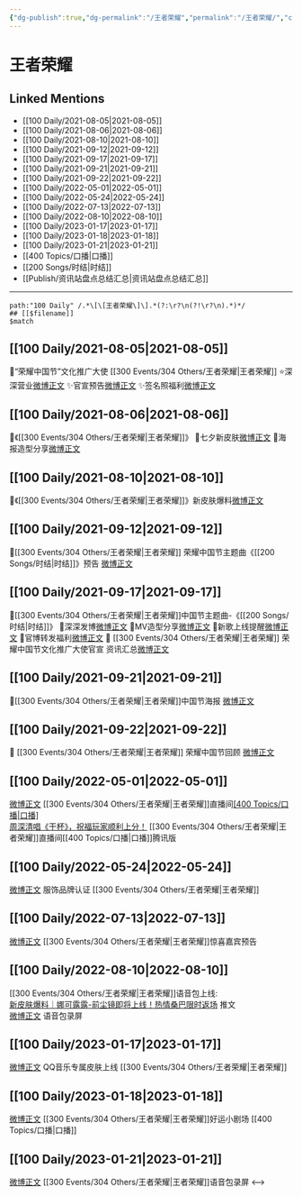```yaml
---
{"dg-publish":true,"dg-permalink":"/王者荣耀","permalink":"/王者荣耀/","created":"2022-12-04T16:20:51.000+08:00","updated":"2023-04-10T17:12:26.497+08:00"}
---
```


# 王者荣耀

## Linked Mentions
- [[100 Daily/2021-08-05\|2021-08-05]]
- [[100 Daily/2021-08-06\|2021-08-06]]
- [[100 Daily/2021-08-10\|2021-08-10]]
- [[100 Daily/2021-09-12\|2021-09-12]]
- [[100 Daily/2021-09-17\|2021-09-17]]
- [[100 Daily/2021-09-21\|2021-09-21]]
- [[100 Daily/2021-09-22\|2021-09-22]]
- [[100 Daily/2022-05-01\|2022-05-01]]
- [[100 Daily/2022-05-24\|2022-05-24]]
- [[100 Daily/2022-07-13\|2022-07-13]]
- [[100 Daily/2022-08-10\|2022-08-10]]
- [[100 Daily/2023-01-17\|2023-01-17]]
- [[100 Daily/2023-01-18\|2023-01-18]]
- [[100 Daily/2023-01-21\|2023-01-21]]
- [[400 Topics/口播\|口播]]
- [[200 Songs/时结\|时结]]
- [[Publish/资讯站盘点总结汇总\|资讯站盘点总结汇总]]


---

```expander
path:"100 Daily" /.*\[\[王者荣耀\]\].*(?:\r?\n(?!\r?\n).*)*/
## [[$filename]]
$match
```
## [[100 Daily/2021-08-05\|2021-08-05]]
🌸“荣耀中国节”文化推广大使 [[300 Events/304 Others/王者荣耀\|王者荣耀]]
⭐深深营业[微博正文](https://m.weibo.cn/6466290670/4666926934264608)
✨官宣预告[微博正文](https://m.weibo.cn/6466290670/4666872592598540)
✨签名照福利[微博正文](https://m.weibo.cn/6466290670/4666932198379106)
## [[100 Daily/2021-08-06\|2021-08-06]]
🌟《[[300 Events/304 Others/王者荣耀\|王者荣耀]]》
💫七夕新皮肤[微博正文](https://m.weibo.cn/6466290670/4667297857803377)
💫海报造型分享[微博正文](https://m.weibo.cn/6466290670/4667174352327799)
## [[100 Daily/2021-08-10\|2021-08-10]]
🌟《[[300 Events/304 Others/王者荣耀\|王者荣耀]]》新皮肤爆料[微博正文](https://m.weibo.cn/6466290670/4668763960247450)

## [[100 Daily/2021-09-12\|2021-09-12]]
💫[[300 Events/304 Others/王者荣耀\|王者荣耀]] 荣耀中国节主题曲《[[200 Songs/时结\|时结]]》预告 [微博正文](https://m.weibo.cn/6466290670/4680646901629747)
## [[100 Daily/2021-09-17\|2021-09-17]]
🌟[[300 Events/304 Others/王者荣耀\|王者荣耀]]中国节主题曲-《[[200 Songs/时结\|时结]]》
🌱深深发博[微博正文](https://m.weibo.cn/6466290670/4682388435113602)
🌱MV造型分享[微博正文](https://m.weibo.cn/6466290670/4682464792150964)
🌱新歌上线提醒[微博正文](https://m.weibo.cn/6466290670/4682206398646145)
🌱官博转发福利[微博正文](https://m.weibo.cn/6466290670/4682356751075324)
💫 [[300 Events/304 Others/王者荣耀\|王者荣耀]] 荣耀中国节文化推广大使官宣 资讯汇总[微博正文](https://m.weibo.cn/6466290670/4682514738446430)
## [[100 Daily/2021-09-21\|2021-09-21]]
🌟[[300 Events/304 Others/王者荣耀\|王者荣耀]]中国节海报 [微博正文](https://m.weibo.cn/6466290670/4683850033136984)
## [[100 Daily/2021-09-22\|2021-09-22]]
🥮 [[300 Events/304 Others/王者荣耀\|王者荣耀]] 荣耀中国节回顾 [微博正文](https://m.weibo.cn/6466290670/4684323045507481)
## [[100 Daily/2022-05-01\|2022-05-01]]
[微博正文](https://m.weibo.cn/5119747619/4764450496190061) [[300 Events/304 Others/王者荣耀\|王者荣耀]]直播间[[400 Topics/口播\|口播]](4:38)  
[周深清唱《干杯》，祝福玩家顺利上分！](https://weibo.cn/sinaurl?u=http%3A%2F%2Fm.v.qq.com%2Fplay.html%3Fcid%3Dmzc002005p5nbdt%26vid%3Dr0042ejbxl7%26ptag%3D2_7.5.0.19172_copy) [[300 Events/304 Others/王者荣耀\|王者荣耀]]直播间[[400 Topics/口播\|口播]]腾讯版
## [[100 Daily/2022-05-24\|2022-05-24]]
[微博正文](https://m.weibo.cn/6446798565/4772717310774841) 服饰品牌认证 [[300 Events/304 Others/王者荣耀\|王者荣耀]]
## [[100 Daily/2022-07-13\|2022-07-13]]
[微博正文](https://weibo.com/5698023579/LC5lj9Xg7) [[300 Events/304 Others/王者荣耀\|王者荣耀]]惊喜嘉宾预告
## [[100 Daily/2022-08-10\|2022-08-10]]
[[300 Events/304 Others/王者荣耀\|王者荣耀]]语音包上线:  
[新皮肤爆料｜娜可露露-前尘镜即将上线！热情桑巴限时返场](https://weibo.cn/sinaurl?u=https%3A%2F%2Fmp.weixin.qq.com%2Fs%2Fid3w5S5aMne7dWb9dc-cow) 推文  
[微博正文](https://m.weibo.cn/2143243222/4800679602817171) 语音包录屏
## [[100 Daily/2023-01-17\|2023-01-17]]
[微博正文](https://m.weibo.cn/6466290670/4858914447824959) QQ音乐专属皮肤上线 [[300 Events/304 Others/王者荣耀\|王者荣耀]]
## [[100 Daily/2023-01-18\|2023-01-18]]
[微博正文](https://m.weibo.cn/5698023579/4859261210859612) [[300 Events/304 Others/王者荣耀\|王者荣耀]]好运小剧场 [[400 Topics/口播\|口播]]
## [[100 Daily/2023-01-21\|2023-01-21]]
[微博正文](https://m.weibo.cn/3246571812/4860281194283077) [[300 Events/304 Others/王者荣耀\|王者荣耀]]语音包录屏
<-->